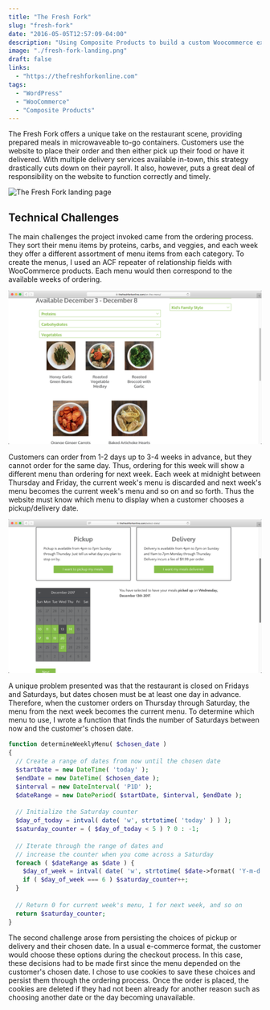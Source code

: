 ```yaml
---
title: "The Fresh Fork"
slug: "fresh-fork"
date: "2016-05-05T12:57:09-04:00"
description: "Using Composite Products to build a custom Woocommerce experience for a local restaurant company."
image: "./fresh-fork-landing.png"
draft: false
links: 
  - "https://thefreshforkonline.com"
tags:
  - "WordPress"
  - "WooCommerce"
  - "Composite Products"
---
```


The Fresh Fork offers a unique take on the restaurant scene, providing prepared
meals in microwaveable to-go containers. Customers use the website to place
their order and then either pick up their food or have it delivered. With
multiple delivery services available in-town, this strategy drastically cuts
down on their payroll. It also, however, puts a great deal of responsibility on
the website to function correctly and timely.

![The Fresh Fork landing page](./fresh-fork-landing.png)

## Technical Challenges

The main challenges the project invoked came from the ordering process. They
sort their menu items by proteins, carbs, and veggies, and each week they offer
a different assortment of menu items from each category. To create the menus, I
used an ACF repeater of relationship fields with WooCommerce products. Each menu
would then correspond to the available weeks of ordering.

![The Fresh Fork menu items](./fresh-fork-menu.png)

Customers can order from 1-2 days up to 3-4 weeks in advance, but they cannot
order for the same day. Thus, ordering for this week will show a different menu
than ordering for next week. Each week at midnight between Thursday and Friday,
the current week's menu is discarded and next week's menu becomes the current
week's menu and so on and so forth. Thus the website must know which menu to
display when a customer chooses a pickup/delivery date.

![The Fresh Fork ordering calendar](./fresh-fork-calendar.png)

A unique problem presented was that the restaurant is closed on Fridays and
Saturdays, but dates chosen must be at least one day in advance. Therefore, when
the customer orders on Thursday through Saturday, the menu from the next week
becomes the current menu. To determine which menu to use, I wrote a function
that finds the number of Saturdays between now and the customer's chosen date.

```php
function determineWeeklyMenu( $chosen_date )
{
  // Create a range of dates from now until the chosen date
  $startDate = new DateTime( 'today' );
  $endDate = new DateTime( $chosen_date );
  $interval = new DateInterval( 'P1D' );
  $dateRange = new DatePeriod( $startDate, $interval, $endDate );

  // Initialize the Saturday counter
  $day_of_today = intval( date( 'w', strtotime( 'today' ) ) );
  $saturday_counter = ( $day_of_today < 5 ) ? 0 : -1;

  // Iterate through the range of dates and
  // increase the counter when you come across a Saturday
  foreach ( $dateRange as $date ) {
    $day_of_week = intval( date( 'w', strtotime( $date->format( 'Y-m-d' ) ) ) );
    if ( $day_of_week === 6 ) $saturday_counter++;
  }

  // Return 0 for current week's menu, 1 for next week, and so on
  return $saturday_counter;
}
```

The second challenge arose from persisting the choices of pickup or delivery and
their chosen date. In a usual e-commerce format, the customer would choose these
options during the checkout process. In this case, these decisions had to be
made first since the menu depended on the customer's chosen date. I chose to use
cookies to save these choices and persist them through the ordering process.
Once the order is placed, the cookies are deleted if they had not been already
for another reason such as choosing another date or the day becoming
unavailable.
